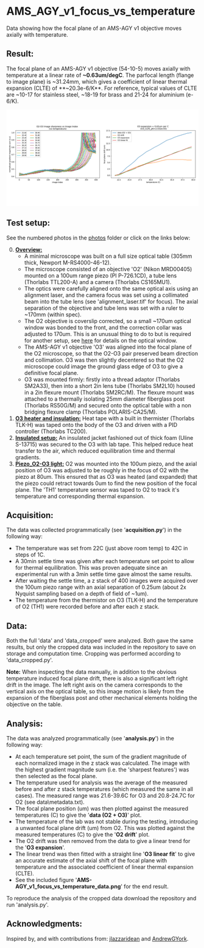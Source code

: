 # AMS_AGY_v1_focus_vs_temperature
Data showing how the focal plane of an AMS-AGY v1 objective moves axially with temperature.

## Result:
The focal plane of an AMS-AGY v1 objective (54-10-5) moves axially with temperature at a linear rate of **~0.63um/degC**. The parfocal length (flange to image plane) is ~31.24mm, which gives a coefficient of linear thermal expansion (CLTE) of
**~20.3e-6/K**. For reference, typical values of CLTE are ~10-17 for stainless steel, ~18-19 for brass and 21-24 for aluminium (e-6/K).

![social_preview](https://github.com/amsikking/AMS_AGY_v1_focus_vs_temperature/blob/main/social_preview.png)

## Test setup:
See the numbered photos in the [photos](https://github.com/amsikking/AMS_AGY_v1_focus_vs_temperature/tree/main/photos) folder or click on the links below:

0) [**Overview:**](https://github.com/amsikking/AMS_AGY_v1_focus_vs_temperature/blob/main/photos/0_overview.jpg)
    - A minimal microscope was built on a full size optical table (305mm thick, Newport M-RS4000-46-12).
    - The microscope consisted of an objective 'O2' (Nikon MRD00405) mounted on a 100um range piezo (PI P-726.1CD), a tube lens (Thorlabs TTL200-A) and a camera (Thorlabs CS165MU1).
    - The optics were carefully aligned onto the same optical axis using an alignment laser, and the camera focus was set using a collimated beam into the tube lens (see 'alignment_laser.tif' for focus). The axial separation of the objective and tube lens was set with a ruler to ~170mm (within spec).
    - The O2 objective is coverslip corrected, so a small ~170um optical window was bonded to the front, and the correction collar was adjusted to 170um. This is an unusual thing to do to but is required for another setup, see [here](https://andrewgyork.github.io/high_na_single_objective_lightsheet/appendix.html#Parts_em_optical) for details on the optical window.
    - The AMS-AGY v1 objective 'O3' was aligned into the focal plane of the O2 microscope, so that the O2-O3 pair preserved beam direction and collimation. O3 was then slightly decentered so that the O2 microscope could image the ground glass edge of O3 to give a definitive focal plane.
    - O3 was mounted firmly: firstly into a thread adaptor (Thorlabs SM2A33), then into a short 2in lens tube (Thorlabs SM2L10) housed in a 2in flexure mount (Thorlabs SM2RC/M). The flexure mount was attached to a thermally isolating 25mm diameter fiberglass post (Thorlabs RS50G/M) and secured onto the optical table with a non bridging flexure clamp (Thorlabs POLARIS-CA25/M).
1) [**O3 heater and insulation:**](https://github.com/amsikking/AMS_AGY_v1_focus_vs_temperature/blob/main/photos/1_O3_heater_and_insulation.jpg) Heat tape with a built in thermister (Thorlabs TLK-H) was taped onto the body of the O3 and driven with a PID controller (Thorlabs TC200).
2) [**Insulated setup:**](https://github.com/amsikking/AMS_AGY_v1_focus_vs_temperature/blob/main/photos/2_insulated_setup.jpg) An insulated jacket fashioned out of thick foam (Uline S-13715) was secured to the O3 with lab tape. This helped reduce heat transfer to the air, which reduced equilibration time and thermal gradients.
3) [**Piezo_O2-O3 light:**](https://github.com/amsikking/AMS_AGY_v1_focus_vs_temperature/blob/main/photos/3_piezo_O2_O3_light.jpg) O2 was mounted into the 100um piezo, and the axial position of O3 was adjusted to be roughly in the focus of O2 with the piezo at 80um. This ensured that as O3 was heated (and expanded) that the piezo could retract towards 0um to find the new position of the focal plane. The 'TH1' temperature sensor was taped to O2 to track it's temperature and corresponding thermal expansion.

## Acquisition:
The data was collected programmatically (see '**acquisition.py**') in the following way:
- The temperature was set from 22C (just above room temp) to 42C in steps of 1C.
- A 30min settle time was given after each temperature set point to allow for thermal equilibration. This was proven adequate since an experimental run with a 3min settle time gave almost the same results.
- After waiting the settle time, a z stack of 400 images were acquired over the 100um piezo range with an axial separation of 0.25um (about 2x Nyquist sampling based on a depth of field of ~1um).
- The temperature from the thermistor on O3 (TLK-H) and the temperature of O2 (TH1) were recorded before and after each z stack.

## Data:
Both the full 'data' and 'data_cropped' were analyzed. Both gave the same results, but only the cropped data was included in the repository to save on storage and computation time. Cropping was performed according to 'data_cropped.py'.

**Note:** When inspecting the data manually, in addition to the obvious temperature induced focal plane drift, there is also a significant left right drift in the image. The left right axis on the camera corresponds to the vertical axis on the optical table, so this image motion is likely from the expansion of the fiberglass post and other mechanical elements holding the objective on the table.

## Analysis:
The data was analyzed programmatically (see '**analysis.py**') in the following way:
- At each temperature set point, the sum of the gradient magnitude of each normalized image in the z stack was calculated. The image with the highest gradient magnitude sum (i.e. the 'sharpest features') was then selected as the focal plane.
- The temperature used for analysis was the average of the measured before and after z stack temperatures (which measured the same in all cases). The measured range was 21.6-39.6C for O3 and 20.8-24.7C for O2 (see data\metadata.txt).
- The focal plane position (um) was then plotted against the measured temperatures (C) to give the '**data (O2 + O3)**' plot.
- The temperature of the lab was not stable during the testing, introducing a unwanted focal plane drift (um) from O2. This was plotted against the measured temperatures (C) to give the '**O2 drift**' plot.
- The O2 drift was then removed from the data to give a linear trend for the '**O3 expansion**'.
- The linear trend was then fitted with a straight line '**O3 linear fit**' to give an accurate estimate of the axial shift of the focal plane with temperature and the associated coefficient of linear thermal expansion (CLTE).
- See the included figure '**AMS-AGY_v1_focus_vs_temperature_data.png**' for the end result.

To reproduce the analysis of the cropped data download the repository and run 'analysis.py'.

## Acknowledgments:
Inspired by, and with contributions from: [jlazzaridean](https://github.com/jlazzaridean) and [AndrewGYork](https://github.com/AndrewGYork).
